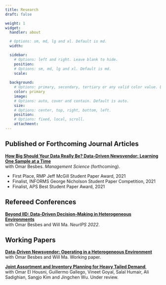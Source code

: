 ```yaml
---
title: Research
draft: false

weight: 1
widget:
  handler: about

  # Options: sm, md, lg and xl. Default is md.
  width:

  sidebar:
    # Options: left and right. Leave blank to hide.
    position:
    # Options: sm, md, lg and xl. Default is md.
    scale:
  
  background:
    # Options: primary, secondary, tertiary or any valid color value. Default is primary.
    color: primary
    image:
    # Options: auto, cover and contain. Default is auto.
    size:
    # Options: center, top, right, bottom, left.
    position:
    # Options: fixed, local, scroll.
    attachment: 
---
```


## Published or Forthcoming Journal Articles

[**How Big Should Your Data Really Be? Data-Driven Newsvendor: Learning One Sample at a Time**](https://papers.ssrn.com/sol3/papers.cfm?abstract_id=3878155)   
with Omar Besbes. *Management Science* (forthcoming).
  * First Place, RMP Jeff McGill Student Paper Award, 2021  
  * Finalist, INFORMS George Nicholson Student Paper Competition, 2021  
  * Finalist, APS Best Student Paper Award, 2021  


## Refereed Conferences

[**Beyond IID: Data-Driven Decision-Making in Heterogeneous Environments**](https://papers.ssrn.com/sol3/papers.cfm?abstract_id=4140928)  
with Omar Besbes and Will Ma. *NeurIPS 2022*.


## Working Papers


[**Data-Driven Newsvendor: Operating in a Heterogeneous Environment**](https://papers.ssrn.com/sol3/papers.cfm?abstract_id=4361470)  
with Omar Besbes and Will Ma. Working paper.


[**Joint Assortment and Inventory Planning for Heavy Tailed Demand**](https://papers.ssrn.com/sol3/papers.cfm?abstract_id=3832909),   
with Omar El Housni, Guillermo Gallego, Vineet Goyal, Salal Humair, Ali Sadighian, Sangjo Kim and Jingchen Wu. Under review. 

